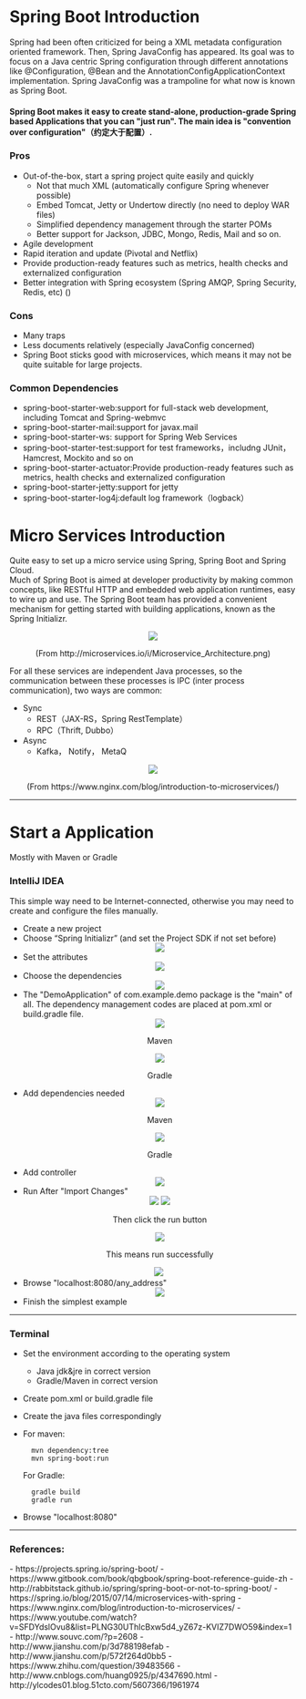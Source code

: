 # Spring Boot Introduction


Spring had been often criticized for being a XML metadata configuration oriented framework. Then, Spring JavaConfig has appeared. Its goal was to focus on a Java centric Spring configuration through different annotations like @Configuration, @Bean and the AnnotationConfigApplicationContext implementation. Spring JavaConfig was a trampoline for what now is known as Spring Boot.


#### Spring Boot makes it easy to create stand-alone, production-grade Spring based Applications that you can "just run". The main idea is "convention over configuration"（约定大于配置）.

### Pros
- Out-of-the-box, start a spring project quite easily and quickly
	- Not that much XML (automatically configure Spring whenever possible)
	- Embed Tomcat, Jetty or Undertow directly (no need to deploy WAR files)
	- Simplified dependency management through the starter POMs
	- Better support for Jackson, JDBC, Mongo, Redis, Mail and so on.
- Agile development  
- Rapid iteration and update (Pivotal and Netflix)
- Provide production-ready features such as metrics, health checks and externalized configuration
- Better integration with Spring ecosystem (Spring AMQP, Spring Security, Redis, etc)
() 



### Cons
- Many traps 
- Less documents relatively (especially JavaConfig concerned)
- Spring Boot sticks good with microservices, which means it may not be quite suitable for large projects.


### Common Dependencies 
- spring-boot-starter-web:support for full-stack web development, including Tomcat and Spring-webmvc  
- spring-boot-starter-mail:support for javax.mail  
- spring-boot-starter-ws: support for Spring Web Services  
- spring-boot-starter-test:support for test frameworks，includng JUnit，Hamcrest, Mockito and so on  
- spring-boot-starter-actuator:Provide production-ready features such as metrics, health checks and externalized configuration  
- spring-boot-starter-jetty:support for jetty  
- spring-boot-starter-log4j:default log framework（logback） 


# Micro Services Introduction 

Quite easy to set up a micro service using Spring, Spring Boot and Spring Cloud.  
Much of Spring Boot is aimed at developer productivity by making common concepts, like RESTful HTTP and embedded web application runtimes, easy to wire up and use. The Spring Boot team has provided a convenient mechanism for getting started with building applications, known as the Spring Initializr. 


<div  align="center">    
 <img src="./pic/Microservice_Architecture.png"></img>  
 <p>(From  <a>http://microservices.io/i/Microservice_Architecture.png</a>)</p>
</div>



For all these services are independent Java processes, so the communication between these processes is IPC (inter process communication), two ways are common:  

- Sync   
	- REST（JAX-RS，Spring RestTemplate）  
	- RPC（Thrift, Dubbo）  
- Async  
	- Kafka， Notify， MetaQ  


<div  align="center">    
 <img src="./pic/Richardson-microservices-part1-2_microservices-architecture.png"></img>  
 <p>(From  <a>https://www.nginx.com/blog/introduction-to-microservices/</a>)</p>
</div>

---

# Start a Application

Mostly with Maven or Gradle 

### IntelliJ IDEA 
This simple way need to be Internet-connected, otherwise you may need to create and configure the files manually.  


- Create a new project
- Choose “Spring Initializr” (and set the Project SDK if not set before)
	<div  align="center">    
	 <img src="./pic/app1.PNG"></img>  
	</div>
- Set the attributes
	<div  align="center">    
	 <img src="./pic/app2.PNG"></img>  
	</div>
- Choose the dependencies
	<div  align="center">    
	 <img src="./pic/app3.PNG"></img>  
	</div>
- The "DemoApplication" of com.example.demo package is the "main" of all. The dependency management codes are placed at pom.xml or build.gradle file.
	<div  align="center">    
	 <img src="./pic/app4.PNG"></img>  
	 <p> Maven </p>   
	 <img src="./pic/app5.PNG"></img>  
	 <p> Gradle </p>
	</div>
- Add dependencies needed
	<div  align="center">    
	 <img src="./pic/app6.PNG"></img>  
	 <p> Maven </p>   
	 <img src="./pic/app7.PNG"></img>  
	 <p> Gradle </p>
	</div>
- Add controller
	<div  align="center">    
	 <img src="./pic/app8.PNG"></img>  
	</div>
- Run After "Import Changes"  
	<div  align="center">    
	 <img src="./pic/app9.PNG"></img>  
	 <img src="./pic/app10.PNG"></img>
	 <p> Then click the run button </p>
	 <img src="./pic/app11.PNG"></img>
	 <p> This means run successfully </p>
	 <img src="./pic/app12.PNG"></img>
	 <img>  
	</div>
- Browse "localhost:8080/any_address" 
	<div  align="center">    
	 <img src="./pic/app13.PNG"></img>  
	</div>
- Finish the simplest example

---

### Terminal 
- Set the environment according to the operating system
	- Java jdk&jre in correct version
	- Gradle/Maven in correct version
- Create pom.xml or build.gradle file
- Create the java files correspondingly
- For maven: 
	
		mvn dependency:tree
		mvn spring-boot:run
	
	For Gradle:
	
		gradle build
		gradle run
	
- Browse "localhost:8080"  




---


### References:  
<a>
- https://projects.spring.io/spring-boot/  
- https://www.gitbook.com/book/qbgbook/spring-boot-reference-guide-zh  
- http://rabbitstack.github.io/spring/spring-boot-or-not-to-spring-boot/  
- https://spring.io/blog/2015/07/14/microservices-with-spring  
- https://www.nginx.com/blog/introduction-to-microservices/  
- https://www.youtube.com/watch?  v=SFDYdslOvu8&list=PLNG30UThlcBxw5d4_yZ67z-KVIZ7DWO59&index=1  
- http://www.souvc.com/?p=2608
- http://www.jianshu.com/p/3d788198efab  
- http://www.jianshu.com/p/572f264d0bb5  
- https://www.zhihu.com/question/39483566  
- http://www.cnblogs.com/huang0925/p/4347690.html  
- http://ylcodes01.blog.51cto.com/5607366/1961974  	
</a>
	